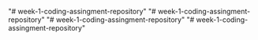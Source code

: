 "# week-1-coding-assingment-repository" 
"# week-1-coding-assingment-repository" 
"# week-1-coding-assingment-repository" 
"# week-1-coding-assingment-repository" 
